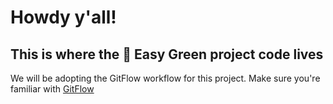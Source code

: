 # Howdy y'all!

## This is where the 🍃 Easy Green project code lives

We will be adopting the GitFlow workflow for this project. Make sure you're familiar with [GitFlow](https://github.com/bspeelmeyer/EasyGreenApplication.git)